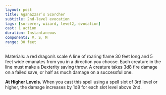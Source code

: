 ```yaml
---
layout: post
title: Aganazzar’s Scorcher
subtitle: 2nd-level evocation
tags: [sorcerer, wizard, level2, evocation]
cast: 1 action
duration: Instantaneous
components: V, S, M
range: 30 feet
---
```

Materials: a red dragon’s scale
A line of roaring flame 30 feet long and 5 feet wide emanates from you in a direction you choose. Each creature in the line must make a Dexterity saving throw. A creature takes 3d8 fire damage on a failed save, or half as much damage on a successful one.

**At Higher Levels.** When you cast this spell using a spell slot of 3rd level or higher, the damage increases by 1d8 for each slot level above 2nd.